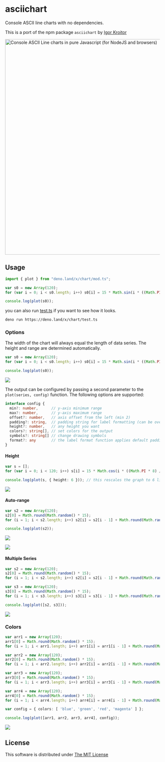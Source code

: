 # asciichart

Console ASCII line charts with no dependencies.

This is a port of the npm package `asciichart` by [Igor Kroitor](https://github.com/kroitor)

<img width="700" alt="Console ASCII Line charts in pure Javascript (for NodeJS and browsers)" src="https://cloud.githubusercontent.com/assets/1294454/22818709/9f14e1c2-ef7f-11e6-978f-34b5b595fb63.png">

## Usage

```ts
import { plot } from "deno.land/x/chart/mod.ts";

var s0 = new Array(120);
for (var i = 0; i < s0.length; i++) s0[i] = 15 * Math.sin(i * ((Math.PI * 4) / s0.length));

console.log(plot(s0));
```

you can also run [test.ts](./test.ts) if you want to see how it looks.

```sh
deno run https://deno.land/x/chart/test.ts
```

### Options

The width of the chart will always equal the length of data series. The height and range are determined automatically.

```ts
var s0 = new Array(120);
for (var i = 0; i < s0.length; i++) s0[i] = 15 * Math.sin(i * ((Math.PI * 4) / s0.length));

console.log(plot(s0));
```

![](https://cloud.githubusercontent.com/assets/1294454/22818807/313cd636-ef80-11e6-9d1a-7a90abdb38c8.png)

The output can be configured by passing a second parameter to the `plot(series, config)` function. The following options are supported:

```ts
interface config {
  min?: number,      // y-axis minimum range
  max?: number,      // y-axis maximum range
  offset?: number,   // axis offset from the left (min 2)
  padding?: string,  // padding string for label formatting (can be overrided)
  height?: number,   // any height you want
  colors?: string[], // set colors for the output
  symbols?: string[] // change drawing symbols
  format?: any       // the label format function applies default padding
}
```

#### Height

```ts
var s = [];
for (var i = 0; i < 120; i++) s[i] = 15 * Math.cos(i * ((Math.PI * 8) / 120)); // values range from -15 to +15

console.log(plot(s, { height: 6 })); // this rescales the graph to 6 lines
```

![](https://cloud.githubusercontent.com/assets/1294454/22818711/9f166128-ef7f-11e6-9748-b23b151974ed.png)

#### Auto-range

```ts
var s2 = new Array(120);
s2[0] = Math.round(Math.random() * 15);
for (i = 1; i < s2.length; i++) s2[i] = s2[i - 1] + Math.round(Math.random() * (Math.random() > 0.5 ? 2 : -2));

console.log(plot(s2));
```

![](https://cloud.githubusercontent.com/assets/1294454/22825525/dd295294-ef9e-11e6-93d1-0beb80b93133.png)

![](https://cloud.githubusercontent.com/assets/1294454/22818710/9f157a74-ef7f-11e6-893a-f7494b5abef1.png)

#### Multiple Series

```ts
var s2 = new Array(120);
s2[0] = Math.round(Math.random() * 15);
for (i = 1; i < s2.length; i++) s2[i] = s2[i - 1] + Math.round(Math.random() * (Math.random() > 0.5 ? 2 : -2));

var s3 = new Array(120);
s3[0] = Math.round(Math.random() * 15);
for (i = 1; i < s3.length; i++) s3[i] = s3[i - 1] + Math.round(Math.random() * (Math.random() > 0.5 ? 2 : -2));

console.log(plot([s2, s3]));
```

![](https://user-images.githubusercontent.com/27967284/79398277-5322da80-7f91-11ea-8da8-e47976b76c12.png)

### Colors

```ts
var arr1 = new Array(120);
arr1[0] = Math.round(Math.random() * 15);
for (i = 1; i < arr1.length; i++) arr1[i] = arr1[i - 1] + Math.round(Math.random() * (Math.random() > 0.5 ? 2 : -2));

var arr2 = new Array(120);
arr2[0] = Math.round(Math.random() * 15);
for (i = 1; i < arr2.length; i++) arr2[i] = arr2[i - 1] + Math.round(Math.random() * (Math.random() > 0.5 ? 2 : -2));

var arr3 = new Array(120);
arr3[0] = Math.round(Math.random() * 15);
for (i = 1; i < arr3.length; i++) arr3[i] = arr3[i - 1] + Math.round(Math.random() * (Math.random() > 0.5 ? 2 : -2));

var arr4 = new Array(120);
arr4[0] = Math.round(Math.random() * 15);
for (i = 1; i < arr4.length; i++) arr4[i] = arr4[i - 1] + Math.round(Math.random() * (Math.random() > 0.5 ? 2 : -2));

var config = { colors: [ 'blue', 'green', 'red', 'magenta' ] };

console.log(plot([arr1, arr2, arr3, arr4], config));
```

![](https://user-images.githubusercontent.com/27967284/79398700-51a5e200-7f92-11ea-9048-8dbdeeb60830.png)


## License

This software is distributed under [The MIT License](./LICENSE)